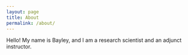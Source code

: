 ```yaml
---
layout: page
title: About
permalink: /about/
---
```

Hello!
My name is Bayley, and I am a research scientist and an adjunct instructor.
